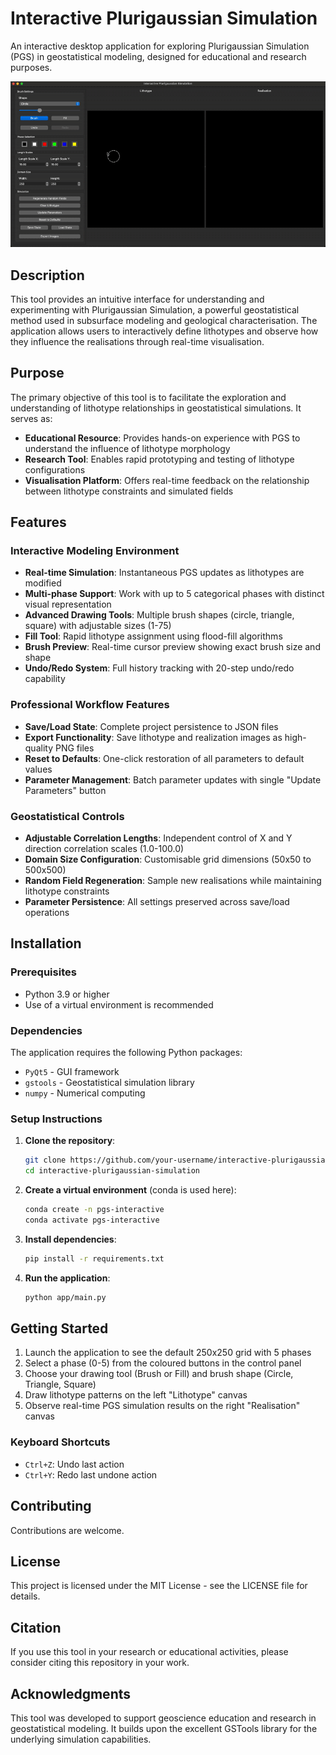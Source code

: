 # Interactive Plurigaussian Simulation

An interactive desktop application for exploring Plurigaussian Simulation (PGS) in geostatistical modeling, designed for educational and research purposes.

![Demo](assets/demo.gif)

## Description

This tool provides an intuitive interface for understanding and experimenting with Plurigaussian Simulation, a powerful geostatistical method used in subsurface modeling and geological characterisation. The application allows users to interactively define lithotypes and observe how they influence the realisations through real-time visualisation.

## Purpose

The primary objective of this tool is to facilitate the exploration and understanding of lithotype relationships in geostatistical simulations. It serves as:

- **Educational Resource**: Provides hands-on experience with PGS to understand the influence of lithotype morphology
- **Research Tool**: Enables rapid prototyping and testing of lithotype configurations
- **Visualisation Platform**: Offers real-time feedback on the relationship between lithotype constraints and simulated fields

## Features

### Interactive Modeling Environment
- **Real-time Simulation**: Instantaneous PGS updates as lithotypes are modified
- **Multi-phase Support**: Work with up to 5 categorical phases with distinct visual representation
- **Advanced Drawing Tools**: Multiple brush shapes (circle, triangle, square) with adjustable sizes (1-75)
- **Fill Tool**: Rapid lithotype assignment using flood-fill algorithms
- **Brush Preview**: Real-time cursor preview showing exact brush size and shape
- **Undo/Redo System**: Full history tracking with 20-step undo/redo capability

### Professional Workflow Features
- **Save/Load State**: Complete project persistence to JSON files
- **Export Functionality**: Save lithotype and realization images as high-quality PNG files
- **Reset to Defaults**: One-click restoration of all parameters to default values
- **Parameter Management**: Batch parameter updates with single "Update Parameters" button

### Geostatistical Controls
- **Adjustable Correlation Lengths**: Independent control of X and Y direction correlation scales (1.0-100.0)
- **Domain Size Configuration**: Customisable grid dimensions (50x50 to 500x500)
- **Random Field Regeneration**: Sample new realisations while maintaining lithotype constraints
- **Parameter Persistence**: All settings preserved across save/load operations

## Installation

### Prerequisites
- Python 3.9 or higher
- Use of a virtual environment is recommended 

### Dependencies
The application requires the following Python packages:
- `PyQt5` - GUI framework
- `gstools` - Geostatistical simulation library
- `numpy` - Numerical computing

### Setup Instructions

1. **Clone the repository**:
   ```bash
   git clone https://github.com/your-username/interactive-plurigaussian-simulation.git
   cd interactive-plurigaussian-simulation
   ```

2. **Create a virtual environment** (conda is used here):
   ```bash
   conda create -n pgs-interactive
   conda activate pgs-interactive
   ```

3. **Install dependencies**:
   ```bash
   pip install -r requirements.txt
   ```

4. **Run the application**:
   ```bash
   python app/main.py
   ```

##  Getting Started
1. Launch the application to see the default 250x250 grid with 5 phases
2. Select a phase (0-5) from the coloured buttons in the control panel
3. Choose your drawing tool (Brush or Fill) and brush shape (Circle, Triangle, Square)
4. Draw lithotype patterns on the left "Lithotype" canvas
5. Observe real-time PGS simulation results on the right "Realisation" canvas

### Keyboard Shortcuts
- `Ctrl+Z`: Undo last action
- `Ctrl+Y`: Redo last undone action

## Contributing

Contributions are welcome.

## License

This project is licensed under the MIT License - see the LICENSE file for details.

## Citation

If you use this tool in your research or educational activities, please consider citing this repository in your work.

## Acknowledgments

This tool was developed to support geoscience education and research in geostatistical modeling. It builds upon the excellent GSTools library for the underlying simulation capabilities.
